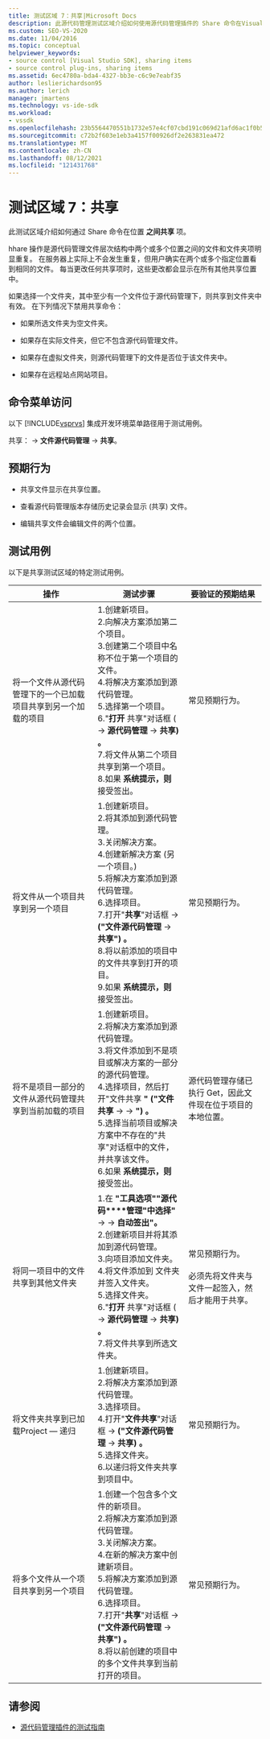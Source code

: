 ```yaml
---
title: 测试区域 7：共享|Microsoft Docs
description: 此源代码管理测试区域介绍如何使用源代码管理插件的 Share 命令在Visual Studio项。
ms.custom: SEO-VS-2020
ms.date: 11/04/2016
ms.topic: conceptual
helpviewer_keywords:
- source control [Visual Studio SDK], sharing items
- source control plug-ins, sharing items
ms.assetid: 6ec4780a-bda4-4327-bb3e-c6c9e7eabf35
author: leslierichardson95
ms.author: lerich
manager: jmartens
ms.technology: vs-ide-sdk
ms.workload:
- vssdk
ms.openlocfilehash: 23b5564470551b1732e57e4cf07cbd191c069d21afd6ac1f0b563f596c852fcd
ms.sourcegitcommit: c72b2f603e1eb3a4157f00926df2e263831ea472
ms.translationtype: MT
ms.contentlocale: zh-CN
ms.lasthandoff: 08/12/2021
ms.locfileid: "121431768"
---
```

# <a name="test-area-7-share"></a>测试区域 7：共享
此测试区域介绍如何通过 Share 命令在位置 **之间共享** 项。

 hhare 操作是源代码管理文件层次结构中两个或多个位置之间的文件和文件夹项明显重复。 在服务器上实际上不会发生重复，但用户确实在两个或多个指定位置看到相同的文件。 每当更改任何共享项时，这些更改都会显示在所有其他共享位置中。

 如果选择一个文件夹，其中至少有一个文件位于源代码管理下，则共享到文件夹中有效。 在下列情况下禁用共享命令：

- 如果所选文件夹为空文件夹。

- 如果存在实际文件夹，但它不包含源代码管理文件。

- 如果存在虚拟文件夹，则源代码管理下的文件是否位于该文件夹中。

- 如果存在远程站点网站项目。

## <a name="command-menu-access"></a>命令菜单访问
 以下 [!INCLUDE[vsprvs](../../code-quality/includes/vsprvs_md.md)] 集成开发环境菜单路径用于测试用例。

 共享： -> **文件源代码管理** -> **共享**。

## <a name="expected-behavior"></a>预期行为

- 共享文件显示在共享位置。

- 查看源代码管理版本存储历史记录会显示 (共享) 文件。

- 编辑共享文件会编辑文件的两个位置。

## <a name="test-cases"></a>测试用例
 以下是共享测试区域的特定测试用例。

|操作|测试步骤|要验证的预期结果|
|------------|----------------|--------------------------------|
|将一个文件从源代码管理下的一个已加载项目共享到另一个加载的项目|1.创建新项目。<br />2.向解决方案添加第二个项目。<br />3.创建第二个项目中名称不位于第一个项目的文件。<br />4.将解决方案添加到源代码管理。<br />5.选择第一个项目。<br />6."**打开** 共享"对话框 (  ->  **源代码管理**  ->  **共享) 。**<br />7.将文件从第二个项目共享到第一个项目。<br />8.如果 **系统提示，则** 接受签出。|常见预期行为。|
|将文件从一个项目共享到另一个项目|1.创建新项目。<br />2.将其添加到源代码管理。<br />3.关闭解决方案。<br />4.创建新解决方案 (另一个项目。) <br />5.将解决方案添加到源代码管理。<br />6.选择项目。<br />7.打开"**共享**"对话框  ->  **("文件源代码管理**  ->  **共享") 。**<br />8.将以前添加的项目中的文件共享到打开的项目。<br />9.如果 **系统提示，则** 接受签出。|常见预期行为。|
|将不是项目一部分的文件从源代码管理共享到当前加载的项目|1.创建新项目。<br />2.将解决方案添加到源代码管理。<br />3.将文件添加到不是项目或解决方案的一部分的源代码管理。<br />4.选择项目，然后打开"文件共享 **" ("文件共享**  ->    ->  **") 。**<br />5.选择当前项目或解决方案中不存在的"共享"对话框中的文件，并共享该文件。<br />6.如果 **系统提示，则** 接受签出。|源代码管理存储已执行 Get，因此文件现在位于项目的本地位置。|
|将同一项目中的文件共享到其他文件夹|1.在 **"工具选项""源代码****管理"中选择"**  ->    ->  **自动签出"。**<br />2.创建新项目并将其添加到源代码管理。<br />3.向项目添加文件夹。<br />4.将文件添加到 文件夹并签入文件夹。<br />5.选择文件夹。<br />6."**打开** 共享"对话框 (  ->  **源代码管理**  ->  **共享) 。**<br />7.将文件共享到所选文件夹。|常见预期行为。<br /><br /> 必须先将文件夹与文件一起签入，然后才能用于共享。|
|将文件夹共享到已加载Project — 递归|1.创建新项目。<br />2.将解决方案添加到源代码管理。<br />3.选择项目。<br />4.打开"**文件共享**"对话框  ->  **("文件源代码管理**  ->  **共享) 。**<br />5.选择文件夹。<br />6.以递归将文件夹共享到项目中。|常见预期行为。|
|将多个文件从一个项目共享到另一个项目|1.创建一个包含多个文件的新项目。<br />2.将解决方案添加到源代码管理。<br />3.关闭解决方案。<br />4.在新的解决方案中创建新项目。<br />5.将解决方案添加到源代码管理。<br />6.选择项目。<br />7.打开"**共享**"对话框  ->  **("文件源代码管理**  ->  **共享") 。**<br />8.将以前创建的项目中的多个文件共享到当前打开的项目。|常见预期行为。|

## <a name="see-also"></a>请参阅
- [源代码管理插件的测试指南](../../extensibility/internals/test-guide-for-source-control-plug-ins.md)
